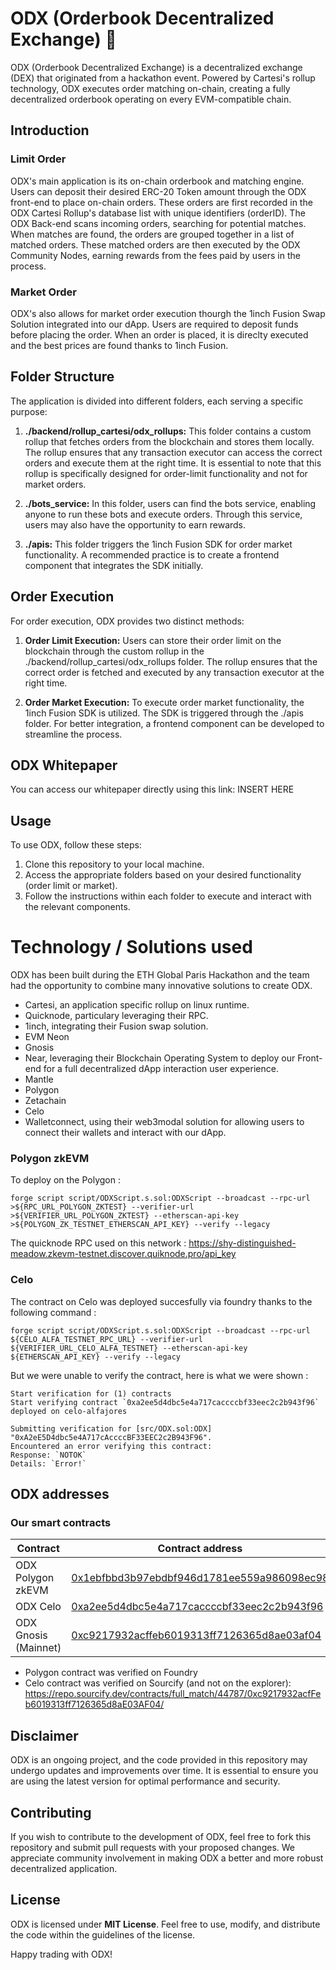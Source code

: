 # ODX (Orderbook Decentralized Exchange) 🧮

ODX (Orderbook Decentralized Exchange) is a decentralized exchange (DEX) that originated from a hackathon event. Powered by Cartesi's rollup technology, ODX executes order matching on-chain, creating a fully decentralized orderbook operating on every EVM-compatible chain.

## Introduction

### Limit Order

ODX's main application is its on-chain orderbook and matching engine. Users can deposit their desired ERC-20 Token amount through the ODX front-end to place on-chain orders. These orders are first recorded in the ODX Cartesi Rollup's database list with unique identifiers (orderID). The ODX Back-end scans incoming orders, searching for potential matches. When matches are found, the orders are grouped together in a list of matched orders. These matched orders are then executed by the ODX Community Nodes, earning rewards from the fees paid by users in the process.

### Market Order

ODX's also allows for market order execution thourgh the 1inch Fusion Swap Solution integrated into our dApp. Users are required to deposit funds before placing the order. When an order is placed, it is direclty executed and the best prices are found thanks to 1inch Fusion. 

## Folder Structure

The application is divided into different folders, each serving a specific purpose:

1. **./backend/rollup_cartesi/odx_rollups:**
This folder contains a custom rollup that fetches orders from the blockchain and stores them locally. The rollup ensures that any transaction executor can access the correct orders and execute them at the right time. It is essential to note that this rollup is specifically designed for order-limit functionality and not for market orders.

2. **./bots_service:**
In this folder, users can find the bots service, enabling anyone to run these bots and execute orders. Through this service, users may also have the opportunity to earn rewards.

3. **./apis:**
This folder triggers the 1inch Fusion SDK for order market functionality. A recommended practice is to create a frontend component that integrates the SDK initially.

## Order Execution

For order execution, ODX provides two distinct methods:

1. **Order Limit Execution:**
Users can store their order limit on the blockchain through the custom rollup in the ./backend/rollup_cartesi/odx_rollups folder. The rollup ensures that the correct order is fetched and executed by any transaction executor at the right time.

2. **Order Market Execution:**
To execute order market functionality, the 1inch Fusion SDK is utilized. The SDK is triggered through the ./apis folder. For better integration, a frontend component can be developed to streamline the process.

## ODX Whitepaper

You can access our whitepaper directly using this link: INSERT HERE

## Usage

To use ODX, follow these steps:

1. Clone this repository to your local machine.
2. Access the appropriate folders based on your desired functionality (order limit or market).
3. Follow the instructions within each folder to execute and interact with the relevant components.

# Technology / Solutions used

ODX has been built during the ETH Global Paris Hackathon and the team had the opportunity to combine many innovative solutions to create ODX.

- Cartesi, an application specific rollup on linux runtime.
- Quicknode, particulary leveraging their RPC.
- 1inch, integrating their Fusion swap solution.
- EVM Neon
- Gnosis
- Near, leveraging their Blockchain Operating System to deploy our Front-end for a full decentralized dApp interaction user experience.
- Mantle
- Polygon
- Zetachain
- Celo
- Walletconnect, using their web3modal solution for allowing users to connect their wallets and interact with our dApp.

### Polygon zkEVM

To deploy on the Polygon : 
```
forge script script/ODXScript.s.sol:ODXScript --broadcast --rpc-url 
>${RPC_URL_POLYGON_ZKTEST} --verifier-url 
>${VERIFIER_URL_POLYGON_ZKTEST} --etherscan-api-key 
>${POLYGON_ZK_TESTNET_ETHERSCAN_API_KEY} --verify --legacy
```

The quicknode RPC used on this network : https://shy-distinguished-meadow.zkevm-testnet.discover.quiknode.pro/api_key

### Celo

The contract on Celo was deployed succesfully via foundry thanks to the following command :
```
forge script script/ODXScript.s.sol:ODXScript --broadcast --rpc-url 
${CELO_ALFA_TESTNET_RPC_URL} --verifier-url 
${VERIFIER_URL_CELO_ALFA_TESTNET} --etherscan-api-key 
${ETHERSCAN_API_KEY} --verify --legacy
```

But we were unable to verify the contract, here is what we were shown :
```
Start verification for (1) contracts
Start verifying contract `0xa2ee5d4dbc5e4a717caccccbf33eec2c2b943f96` deployed on celo-alfajores

Submitting verification for [src/ODX.sol:ODX] "0xA2eE5D4dbc5e4A717cAccccBF33EEC2c2B943F96".
Encountered an error verifying this contract:
Response: `NOTOK`
Details: `Error!`
```


## ODX addresses

### Our smart contracts
| Contract  | Contract address |
| --------- | --------------- |
| ODX Polygon zkEVM | [0x1ebfbbd3b97ebdbf946d1781ee559a986098ec98](https://testnet-zkevm.polygonscan.com/address/0xc9217932acfFeb6019313ff7126365d8aE03AF04) |
| ODX Celo | [0xa2ee5d4dbc5e4a717caccccbf33eec2c2b943f96](https://alfajores.celoscan.io/address/0xa2ee5d4dbc5e4a717caccccbf33eec2c2b943f96) |
| ODX Gnosis (Mainnet) | [0xc9217932acffeb6019313ff7126365d8ae03af04](https://gnosisscan.io/address/0xc9217932acffeb6019313ff7126365d8ae03af04) |

- Polygon contract was verified on Foundry
- Celo contract was verified on Sourcify (and not on the explorer): https://repo.sourcify.dev/contracts/full_match/44787/0xc9217932acfFeb6019313ff7126365d8aE03AF04/

## Disclaimer
ODX is an ongoing project, and the code provided in this repository may undergo updates and improvements over time. It is essential to ensure you are using the latest version for optimal performance and security.

## Contributing
If you wish to contribute to the development of ODX, feel free to fork this repository and submit pull requests with your proposed changes. We appreciate community involvement in making ODX a better and more robust decentralized application.

## License
ODX is licensed under **MIT License**. Feel free to use, modify, and distribute the code within the guidelines of the license.

Happy trading with ODX!
